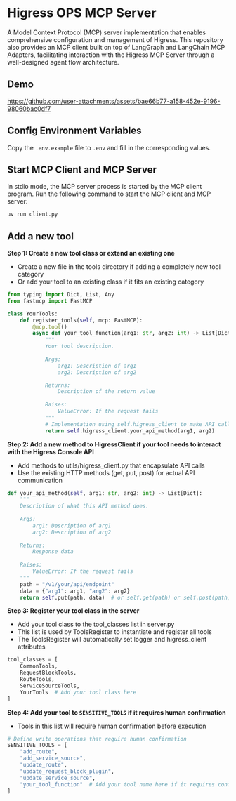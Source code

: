 # Higress OPS MCP Server

A Model Context Protocol (MCP) server implementation that enables comprehensive configuration and management of Higress. This repository also provides an MCP client built on top of LangGraph and LangChain MCP Adapters, facilitating interaction with the Higress MCP Server through a well-designed agent flow architecture.

## Demo

https://github.com/user-attachments/assets/bae66b77-a158-452e-9196-98060bac0df7

## Config Environment Variables

Copy the `.env.example` file to `.env` and fill in the corresponding values.

## Start MCP Client and MCP Server

In stdio mode, the MCP server process is started by the MCP client program. Run the following command to start the MCP client and MCP server:

```python
uv run client.py
```

## Add a new tool

**Step 1: Create a new tool class or extend an existing one**

- Create a new file in the tools directory if adding a completely new tool category
- Or add your tool to an existing class if it fits an existing category

```python
from typing import Dict, List, Any
from fastmcp import FastMCP

class YourTools:
    def register_tools(self, mcp: FastMCP):
        @mcp.tool()
        async def your_tool_function(arg1: str, arg2: int) -> List[Dict]:
            """
            Your tool description.
            
            Args:
                arg1: Description of arg1
                arg2: Description of arg2

            Returns:
                Description of the return value
            
            Raises:
                ValueError: If the request fails
            """
            # Implementation using self.higress_client to make API calls
            return self.higress_client.your_api_method(arg1, arg2)
```


**Step 2: Add a new method to HigressClient if your tool needs to interact with the Higress Console API**

- Add methods to utils/higress_client.py that encapsulate API calls
- Use the existing HTTP methods (get, put, post) for actual API communication


```python
def your_api_method(self, arg1: str, arg2: int) -> List[Dict]:
    """
    Description of what this API method does.
    
    Args:
        arg1: Description of arg1
        arg2: Description of arg2
        
    Returns:
        Response data
        
    Raises:
        ValueError: If the request fails
    """
    path = "/v1/your/api/endpoint"
    data = {"arg1": arg1, "arg2": arg2}
    return self.put(path, data)  # or self.get(path) or self.post(path, data)
```

**Step 3: Register your tool class in the server**

- Add your tool class to the tool_classes list in server.py
- This list is used by ToolsRegister to instantiate and register all tools
- The ToolsRegister will automatically set logger and higress_client attributes

```python
tool_classes = [
    CommonTools,
    RequestBlockTools,
    RouteTools,
    ServiceSourceTools,
    YourTools  # Add your tool class here
]
```

**Step 4: Add your tool to `SENSITIVE_TOOLS` if it requires human confirmation**

- Tools in this list will require human confirmation before execution

```python
# Define write operations that require human confirmation
SENSITIVE_TOOLS = [
    "add_route", 
    "add_service_source",
    "update_route",
    "update_request_block_plugin", 
    "update_service_source",
    "your_tool_function"  # Add your tool name here if it requires confirmation
]
```
